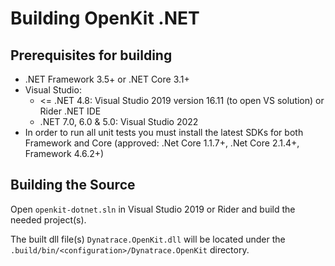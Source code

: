 # Building OpenKit .NET

## Prerequisites for building
* .NET Framework 3.5+ or .NET Core 3.1+
* Visual Studio:
    * <= .NET 4.8: Visual Studio 2019 version 16.11 (to open VS solution) or Rider .NET IDE
    * .NET 7.0, 6.0 & 5.0: Visual Studio 2022 
* In order to run all unit tests you must install the latest SDKs for both Framework and Core (approved: .Net Core 1.1.7+, .Net Core 2.1.4+, Framework 4.6.2+)

## Building the Source
Open `openkit-dotnet.sln` in Visual Studio 2019 or Rider and build the needed project(s).


The built dll file(s) `Dynatrace.OpenKit.dll` will be located under the `.build/bin/<configuration>/Dynatrace.OpenKit` directory.
